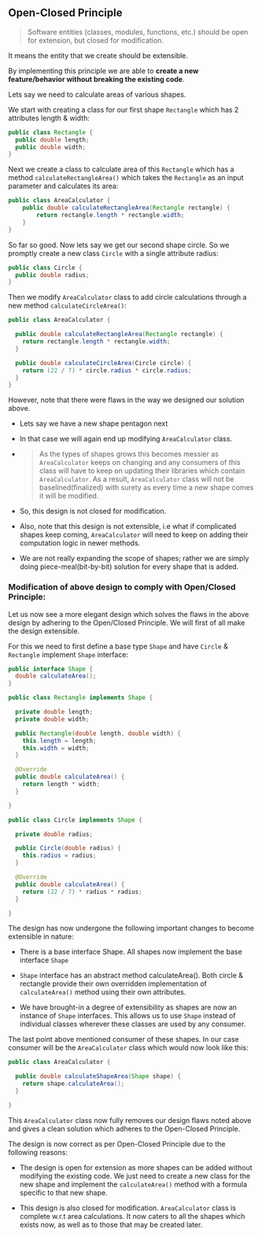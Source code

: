 ## Open-Closed Principle

> Software entities (classes, modules, functions, etc.) should be open for extension, but closed for modification.

It means the entity that we create should be extensible.

By implementing this principle we are able to **create a new feature/behavior without breaking the existing code**.

Lets say we need to calculate areas of various shapes.

We start with creating a class for our first shape `Rectangle` which has 2 attributes length & width:

```java
public class Rectangle {
  public double length;
  public double width;
}
```

Next we create a class to calculate area of this `Rectangle` which has a method `calculateRectangleArea()` which takes
the `Rectangle` as an input parameter and calculates its area:

```java
public class AreaCalculator {
    public double calculateRectangleArea(Rectangle rectangle) {
        return rectangle.length * rectangle.width;
    }
}
```

So far so good. Now lets say we get our second shape circle. So we promptly create a new class `Circle` with a single
attribute radius:

```java
public class Circle {
  public double radius;
}
```

Then we modify `AreaCalculator` class to add circle calculations through a new method `calculateCircleArea()`:

```java
public class AreaCalculator {

  public double calculateRectangleArea(Rectangle rectangle) {
    return rectangle.length * rectangle.width;
  }

  public double calculateCircleArea(Circle circle) {
    return (22 / 7) * circle.radius * circle.radius;
  }
}
```

However, note that there were flaws in the way we designed our solution above.

* Lets say we have a new shape pentagon next
* In that case we will again end up modifying `AreaCalculator` class.

* > As the types of shapes grows this becomes messier as `AreaCalculator` keeps on changing and any consumers of this class will have to keep on updating their libraries which contain `AreaCalculator`. As a result, `AreaCalculator` class will not be baselined(finalized) with surety as every time a new shape comes it will be modified.

* So, this design is not closed for modification.

* Also, note that this design is not extensible, i.e what if complicated shapes keep coming, `AreaCalculator` will need
  to keep on adding their computation logic in newer methods.
* We are not really expanding the scope of shapes; rather we are simply doing piece-meal(bit-by-bit) solution for every
  shape that is added.

### Modification of above design to comply with Open/Closed Principle:

Let us now see a more elegant design which solves the flaws in the above design by adhering to the Open/Closed
Principle. We will first of all make the design extensible.

For this we need to first define a base type `Shape` and have `Circle` & `Rectangle` implement `Shape` interface:

```java
public interface Shape {
  double calculateArea();
}
```

```java
public class Rectangle implements Shape {

  private double length;
  private double width;

  public Rectangle(double length, double width) {
    this.length = length;
    this.width = width;
  }

  @Override
  public double calculateArea() {
    return length * width;
  }

}
```

```java
public class Circle implements Shape {

  private double radius;

  public Circle(double radius) {
    this.radius = radius;
  }

  @Override
  public double calculateArea() {
    return (22 / 7) * radius * radius;
  }

}
```

The design has now undergone the following important changes to become extensible in nature:

* There is a base interface Shape. All shapes now implement the base interface `Shape`


* `Shape` interface has an abstract method calculateArea(). Both circle & rectangle provide their own overridden
  implementation of `calculateArea()` method using their own attributes.


* We have brought-in a degree of extensibility as shapes are now an instance of `Shape` interfaces. This allows us to
  use `Shape` instead of individual classes wherever these classes are used by any consumer.

The last point above mentioned consumer of these shapes. In our case consumer will be the `AreaCalculator` class which
would now look like this:

```java
public class AreaCalculator {

  public double calculateShapeArea(Shape shape) {
    return shape.calculateArea();
  }

}
```

This `AreaCalculator` class now fully removes our design flaws noted above and gives a clean solution which adheres to
the Open-Closed Principle.

The design is now correct as per Open-Closed Principle due to the following reasons:

- The design is open for extension as more shapes can be added without modifying the existing code. We just need to
  create a new class for the new shape and implement the `calculateArea()` method with a formula specific to that new
  shape.


- This design is also closed for modification. `AreaCalculator` class is complete w.r.t area calculations. It now caters
  to all the shapes which exists now, as well as to those that may be created later.